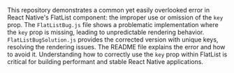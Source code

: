 This repository demonstrates a common yet easily overlooked error in React Native's FlatList component: the improper use or omission of the `key` prop.  The `FlatListBug.js` file shows a problematic implementation where the `key` prop is missing, leading to unpredictable rendering behavior.  `FlatListBugSolution.js` provides the corrected version with unique keys, resolving the rendering issues.  The README file explains the error and how to avoid it. Understanding how to correctly use the `key` prop within FlatList is critical for building performant and stable React Native applications.